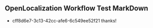 ## OpenLocalization Workflow Test MarkDown
* cff8d6e7-3c13-42cc-afe6-6c549ee52f21 thanks!

<!--HONumber=Jul16_HO3-->


